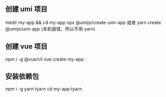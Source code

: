 ## 创建 umi 项目

mkdir my-app && cd my-app
npx @umijs/create-umi-app
或者 yarn create @umijs/umi-app (本机报错，所以不用 yarn)

## 创建 vue 项目

npm i -g @vue/cli
vue create my-app

## 安装依赖包

npm i -g yarn tyarn
cd my-app
tyarn
